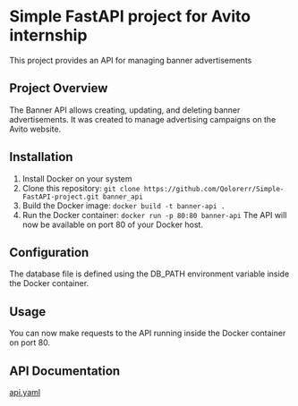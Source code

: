 # Simple FastAPI project for Avito internship
This project provides an API for managing banner advertisements

## Project Overview
The Banner API allows creating, updating, and deleting banner advertisements. It was created to manage advertising campaigns on the Avito website.

## Installation
1. Install Docker on your system
2. Clone this repository: `git clone https://github.com/Qolorerr/Simple-FastAPI-project.git banner_api`
3. Build the Docker image: `docker build -t banner-api .`
4. Run the Docker container: `docker run -p 80:80 banner-api`
The API will now be available on port 80 of your Docker host.

## Configuration
The database file is defined using the DB_PATH environment variable inside the Docker container.

## Usage
You can now make requests to the API running inside the Docker container on port 80.

## API Documentation
[api.yaml](https://github.com/avito-tech/backend-trainee-assignment-2024/blob/main/api.yaml)
